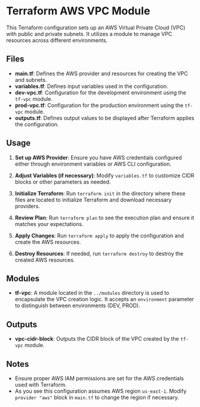 # Terraform AWS VPC Module 

This Terraform configuration sets up an AWS Virtual Private Cloud (VPC) with public and private subnets. It utilizes a module to manage VPC resources across different environments.  

## Files  
 
- **main.tf**: Defines the AWS provider and resources for creating the VPC and subnets.  
- **variables.tf**: Defines input variables used in the configuration. 
- **dev-vpc.tf**: Configuration for the development environment using the `tf-vpc` module. 
- **prod-vpc.tf**: Configuration for the production environment using the `tf-vpc` module. 
- **outputs.tf**: Defines output values to be displayed after Terraform applies the configuration.  

## Usage 

1. **Set up AWS Provider**: Ensure you have AWS credentials configured either through environment variables or AWS CLI configuration. 

2. **Adjust Variables (if necessary)**: Modify `variables.tf` to customize CIDR blocks or other parameters as needed. 

3. **Initialize Terraform**: Run `terraform init` in the directory where these files are located to initialize Terraform and download necessary providers.

4. **Review Plan**: Run `terraform plan` to see the execution plan and ensure it matches your expectations.

5. **Apply Changes**: Run `terraform apply` to apply the configuration and create the AWS resources.
6. **Destroy Resources**: If needed, run `terraform destroy` to destroy the created AWS resources.

## Modules

- **tf-vpc**: A module located in the `../modules` directory is used to encapsulate the VPC creation logic. It accepts an `environment` parameter to distinguish between environments (DEV, PROD).

## Outputs

- **vpc-cidr-block**: Outputs the CIDR block of the VPC created by the `tf-vpc` module.

## Notes

- Ensure proper AWS IAM permissions are set for the AWS credentials used with Terraform.
- As you see this configuration assumes AWS region `us-east-1`. Modify `provider "aws"` block in `main.tf` to change the region if necessary.
